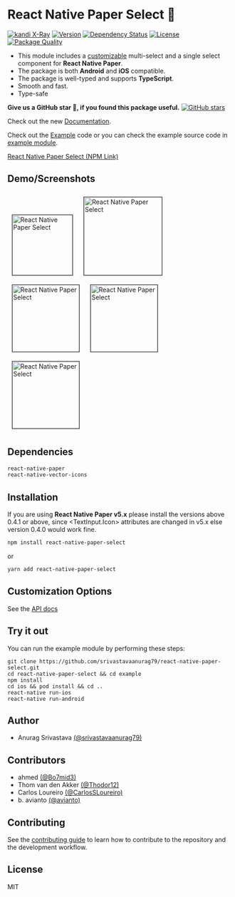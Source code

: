 # React Native Paper Select 🔽

[![kandi X-Ray](https://kandi.openweaver.com/badges/xray.svg)](https://kandi.openweaver.com/typescript/srivastavaanurag79/react-native-paper-select)
[![Version](https://img.shields.io/npm/v/react-native-paper-select.svg)](https://www.npmjs.com/package/react-native-paper-select)
[![Dependency Status](https://img.shields.io/npm/dt/react-native-paper-select.svg)](https://www.npmjs.com/package/react-native-paper-select)
[![License](https://img.shields.io/npm/l/react-native-paper-select.svg)](https://www.npmjs.com/package/react-native-paper-select)
[![Package Quality](https://packagequality.com/shield/react-native-paper-select.svg)](https://packagequality.com/#?package=react-native-paper-select)

- This module includes a [customizable](#customization-options) multi-select and a single select component for **React Native Paper**.
- The package is both **Android** and **iOS** compatible.
- The package is well-typed and supports **TypeScript**.
- Smooth and fast.
- Type-safe

**Give us a GitHub star 🌟, if you found this package useful.**
[![GitHub stars](https://img.shields.io/github/stars/srivastavaanurag79/react-native-paper-select.svg?style=social&label=Star&maxAge=2592000)](https://github.com/srivastavaanurag79/react-native-paper-select)

Check out the new [Documentation](https://anurag-srivastava.gitbook.io/react-native-paper-select).

Check out the [Example](https://anurag-srivastava.gitbook.io/react-native-paper-select/example) code or you can check the example source code in [example module](https://github.com/srivastavaanurag79/react-native-paper-select/tree/master/example).

[React Native Paper Select (NPM Link)](https://www.npmjs.com/package/react-native-paper-select)

## Demo/Screenshots

<p float="left">
<img style="border: 1px solid; margin: 10px" src="demo1.gif" alt="React Native Paper Select" width="135" />
<img style="border: 1px solid; margin: 10px" src="demo.gif" alt="React Native Paper Select" width="175" />
  <img style="border: 1px solid; margin: 10px"  src="demo1.png" alt="React Native Paper Select" width="150" />
  <img style="border: 1px solid; margin: 10px"  src="demo3.png" alt="React Native Paper Select" width="150" />
  <img style="border: 1px solid; margin: 10px"  src="demo4.png" alt="React Native Paper Select" width="150" />
</p>

## Dependencies

```bash
react-native-paper
react-native-vector-icons
```

## Installation

If you are using <b>React Native Paper v5.x</b> please install the versions above 0.4.1 or above, since <TextInput.Icon> attributes are changed in v5.x else version 0.4.0 would work fine.

```bash
npm install react-native-paper-select
```

or

```bash
yarn add react-native-paper-select
```

## Customization Options

See the [API docs](guides/api.md)

## Try it out

You can run the example module by performing these steps:

```
git clone https://github.com/srivastavaanurag79/react-native-paper-select.git
cd react-native-paper-select && cd example
npm install
cd ios && pod install && cd ..
react-native run-ios
react-native run-android
```

## Author

- Anurag Srivastava [(@srivastavaanurag79)](https://github.com/srivastavaanurag79)

## Contributors

- ahmed [(@Bo7mid3)](https://github.com/Bo7mid3)
- Thom van den Akker [(@Thodor12)](https://github.com/Thodor12)
- Carlos Loureiro [(@CarlosSLoureiro)](https://github.com/CarlosSLoureiro)
- b. avianto [(@avianto)](https://github.com/avianto)

## Contributing

See the [contributing guide](CONTRIBUTING.md) to learn how to contribute to the repository and the development workflow.

## License

MIT
